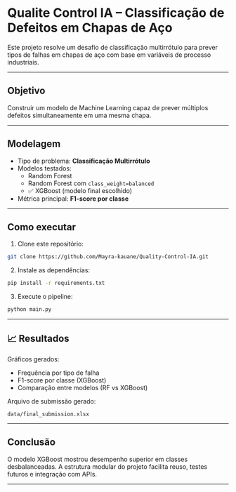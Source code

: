#  Qualite Control IA – Classificação de Defeitos em Chapas de Aço

Este projeto resolve um desafio de classificação multirrótulo para prever tipos de falhas em chapas de aço com base em variáveis de processo industriais.

---

##  Objetivo

Construir um modelo de Machine Learning capaz de prever múltiplos defeitos simultaneamente em uma mesma chapa.

---

##  Modelagem

- Tipo de problema: **Classificação Multirrótulo**
- Modelos testados:
  - Random Forest
  - Random Forest com `class_weight=balanced`
  - ✅ XGBoost (modelo final escolhido)
- Métrica principal: **F1-score por classe**

---

##  Como executar

1. Clone este repositório:
```bash
git clone https://github.com/Mayra-kauane/Quality-Control-IA.git
```

2. Instale as dependências:
```bash
pip install -r requirements.txt
```

3. Execute o pipeline:
```bash
python main.py
```

---

## 📈 Resultados

Gráficos gerados:
- Frequência por tipo de falha
- F1-score por classe (XGBoost)
- Comparação entre modelos (RF vs XGBoost)

Arquivo de submissão gerado:
```
data/final_submission.xlsx
```

---

##  Conclusão

O modelo XGBoost mostrou desempenho superior em classes desbalanceadas. A estrutura modular do projeto facilita reuso, testes futuros e integração com APIs.

---

